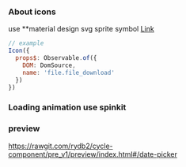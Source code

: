### About icons
use **material design svg sprite symbol  [Link](https://material.io/icons/)
```js
// example
Icon({
  props$: Observable.of({
    DOM: DomSource,
    name: 'file.file_download'
  })
})
```

### Loading animation use spinkit

### preview
https://rawgit.com/rydb2/cycle-component/pre_v1/preview/index.html#/date-picker